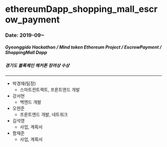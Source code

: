 ethereumDapp_shopping_mall_escrow_payment
===
### Date: 2019-09~
##### Gyeonggido Hackathon / Mind token Ethereum Project / EscrowPayment / ShoppingMall Dapp
##### 경기도 블록체인 해커톤 장려상 수상
-------------
* 박경재(팀장)
  * 스마트컨트랙트, 프론트엔드 개발
* 강서현
  * 백엔드 개발
* 오현준
  * 프론트엔드 개발, 네트워크 
* 김석영
  * 사업, 계획서
* 함재준
  * 사업, 계획서
